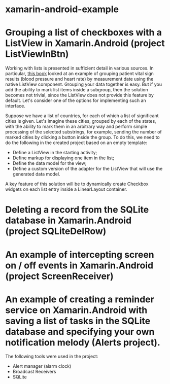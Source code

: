 # xamarin-android-example
# Grouping a list of checkboxes with a ListView in Xamarin.Android (project ListViewInBtn)
Working with lists is presented in sufficient detail in various sources. In particular, [this book](https://bhv.ru/product/razrabotka-android-prilozhenij-na-s-s-ispolzovaniem-xamarin-s-nulya/) looked at an example of grouping patient vital sign results (blood pressure and heart rate) by measurement date using the native ListView component. Grouping your data together is easy. But if you add the ability to mark list items inside a subgroup, then the solution becomes not trivial, since the ListView does not provide this feature by default. Let's consider one of the options for implementing such an interface.

Suppose we have a list of countries, for each of which a list of significant cities is given. Let's imagine these cities, grouped by each of the states, with the ability to mark them in an arbitrary way and perform simple processing of the selected substrings, for example, sending the number of marked cities by clicking a button inside the group. To do this, we need to do the following in the created project based on an empty template:

* Define a ListView in the starting activity;
* Define markup for displaying one item in the list;
* Define the data model for the view;
* Define a custom version of the adapter for the ListView that will use the generated data model.

A key feature of this solution will be to dynamically create Checkbox widgets on each list entry inside a LinearLayout container.
# Deleting a record from the SQLite database in Xamarin.Android (project SQLiteDelRow)
# An example of intercepting screen on / off events in Xamarin.Android (project ScreenReceiver)
# An example of creating a reminder service on Xamarin.Android with saving a list of tasks in the SQLite database and specifying your own notification melody (Alerts project).
The following tools were used in the project:
* Alert manager (alarm clock)
* Broadcast Receivers
* SQLite
